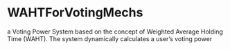# WAHTForVotingMechs
a Voting Power System based on the concept of Weighted Average Holding Time (WAHT). The system dynamically calculates a user’s voting power
